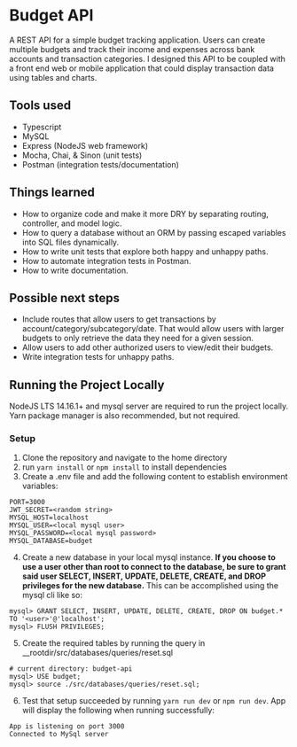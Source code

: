# Budget API

A REST API for a simple budget tracking application. Users can create multiple budgets and track their income and expenses across bank accounts and transaction categories. I designed this API to be coupled with a front end web or mobile application that could display transaction data using tables and charts.

## Tools used

- Typescript
- MySQL
- Express (NodeJS web framework)
- Mocha, Chai, & Sinon (unit tests)
- Postman (integration tests/documentation)

## Things learned

- How to organize code and make it more DRY by separating routing, controller, and model logic.
- How to query a database without an ORM by passing escaped variables into SQL files dynamically.
- How to write unit tests that explore both happy and unhappy paths.
- How to automate integration tests in Postman.
- How to write documentation.

## Possible next steps

- Include routes that allow users to get transactions by account/category/subcategory/date. That would allow users with larger budgets to only retrieve the data they need for a given session.
- Allow users to add other authorized users to view/edit their budgets.
- Write integration tests for unhappy paths.

## Running the Project Locally

NodeJS LTS 14.16.1+ and mysql server are required to run the project locally. Yarn package manager is also recommended, but not required.

### Setup

1. Clone the repository and navigate to the home directory
2. run `yarn install` or `npm install` to install dependencies
3. Create a .env file and add the following content to establish environment variables:

```
PORT=3000
JWT_SECRET=<random string>
MYSQL_HOST=localhost
MYSQL_USER=<local mysql user>
MYSQL_PASSWORD=<local mysql password>
MYSQL_DATABASE=budget
```

4. Create a new database in your local mysql instance. **If you choose to use a user other than root to connect to the database, be sure to grant said user SELECT, INSERT, UPDATE, DELETE, CREATE, and DROP privileges for the new database.** This can be accomplished using the mysql cli like so:

```
mysql> GRANT SELECT, INSERT, UPDATE, DELETE, CREATE, DROP ON budget.* TO '<user>'@'localhost';
mysql> FLUSH PRIVILEGES;
```

5. Create the required tables by running the query in \_\_rootdir/src/databases/queries/reset.sql

```
# current directory: budget-api
mysql> USE budget;
mysql> source ./src/databases/queries/reset.sql;
```

6. Test that setup succeeded by running `yarn run dev` or `npm run dev`. App will display the following when running successfully:

```
App is listening on port 3000
Connected to MySql server
```
